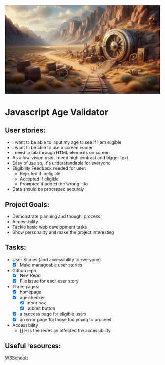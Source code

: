 ![Desert landscape with a vault in the side of a cliff](/images/Vault.png)

# Javascript Age Validator

## User stories:

* I want to be able to input my age to see if I am eligible
* I want to be able to use a screen reader
* I need to tab through HTML elements on screen
* As a low-vision user, I need high contrast and bigger text
* Easy of use so, it's understandable for everyone
* Eligibility Feedback needed for user:
    * Rejected if ineligible
    * Accepted if eligible
    * Prompted if added the wrong info
* Data should be processed securely

## Project Goals:

* Demonstrate planning and thought process
* Accessibility
* Tackle basic web development tasks
* Show personality and make the project interesting

## Tasks:

* User Stories (and accessibility to everyone) 
    * [x] Make manageable user stories
* Github repo
    * [x] New Repo
    * [x] File issue for each user story
* Three pages:
    * [x] homepage
    * [x] age checker
        * [x] input box
        * [x] submit button
    * [x] a success page for eligible users
    * [x] an error page for those too young to proceed
* Accessibility
    * [] Has the redesign affected the accessibility

## Useful resources:

[W3Schools](https://www.w3schools.com/accessibility/accessibility_autocomplete.php)